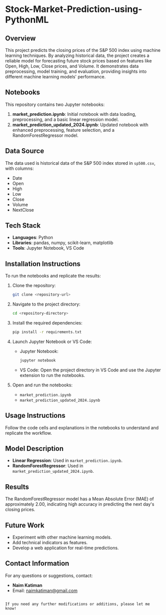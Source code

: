 # Stock-Market-Prediction-using-PythonML

## Overview
This project predicts the closing prices of the S&P 500 index using machine learning techniques. By analyzing historical data, the project creates a reliable model for forecasting future stock prices based on features like Open, High, Low, Close prices, and Volume. It demonstrates data preprocessing, model training, and evaluation, providing insights into different machine learning models' performance.

## Notebooks
This repository contains two Jupyter notebooks:

1. **market_prediction.ipynb**: Initial notebook with data loading, preprocessing, and a basic linear regression model.
2. **market_prediction_updated_2024.ipynb**: Updated notebook with enhanced preprocessing, feature selection, and a RandomForestRegressor model.

## Data Source
The data used is historical data of the S&P 500 index stored in `sp500.csv`, with columns:
- Date
- Open
- High
- Low
- Close
- Volume
- NextClose

## Tech Stack
- **Languages**: Python
- **Libraries**: pandas, numpy, scikit-learn, matplotlib
- **Tools**: Jupyter Notebook, VS Code

## Installation Instructions
To run the notebooks and replicate the results:

1. Clone the repository:
   ```sh
   git clone <repository-url>
   ```

2. Navigate to the project directory:
   ```sh
   cd <repository-directory>
   ```

3. Install the required dependencies:
   ```sh
   pip install -r requirements.txt
   ```

4. Launch Jupyter Notebook or VS Code:
   - Jupyter Notebook:
     ```sh
     jupyter notebook
     ```
   - VS Code:
     Open the project directory in VS Code and use the Jupyter extension to run the notebooks.

5. Open and run the notebooks:
   - `market_prediction.ipynb`
   - `market_prediction_updated_2024.ipynb`

## Usage Instructions
Follow the code cells and explanations in the notebooks to understand and replicate the workflow.

## Model Description
- **Linear Regression**: Used in `market_prediction.ipynb`.
- **RandomForestRegressor**: Used in `market_prediction_updated_2024.ipynb`.

## Results
The RandomForestRegressor model has a Mean Absolute Error (MAE) of approximately 2.00, indicating high accuracy in predicting the next day's closing prices.

## Future Work
- Experiment with other machine learning models.
- Add technical indicators as features.
- Develop a web application for real-time predictions.

## Contact Information
For any questions or suggestions, contact:
- **Naim Katiman**
- Email: [naimkatiman@gmail.com](mailto:naimkatiman@gmail.com)
```

If you need any further modifications or additions, please let me know!
